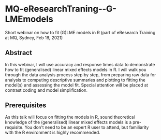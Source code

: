 # MQ-eResearchTraning--G-LMEmodels
Short webinar on how to fit (G)LME models in R (part of eResearch Training at MQ, Sydney, Feb 18, 2021)

## Abstract

In this webinar, I will use accuracy and response times data to demonstrate how to fit (generalised) linear mixed effects models in R. I will walk you through the data analysis process step by step, from preparing raw data for analysis to computing descriptive summaries and plotting to fitting the model(s) and assessing the model fit. Special attention will be placed at contrast coding and model simplification. 

## Prerequisites
As this talk will focus on fitting the models in R, sound theoretical knowledge of the (generalised) linear mixed effects models is a pre-requisite. You don't need to be an expert R user to attend, but familiarity with the R environment is highly recommended. 

